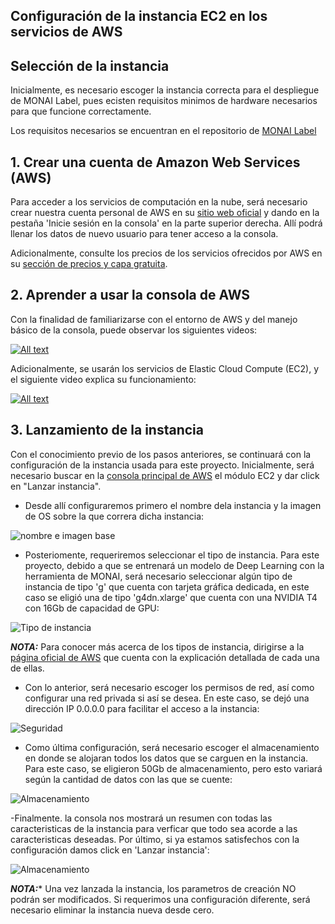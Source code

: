 ## Configuración de la instancia EC2 en los servicios de AWS
## Selección de la instancia
Inicialmente, es necesario escoger la instancia correcta para el despliegue de MONAI Label, pues ecisten requisitos minimos de hardware necesarios para que funcione correctamente.

Los requisitos necesarios se encuentran en el repositorio de [MONAI Label](https://github.com/Project-MONAI/MONAILabel) 

## 1. Crear una cuenta de Amazon Web Services (AWS)

Para acceder a los servicios de computación en la nube, será necesario crear nuestra cuenta personal de AWS en su [sitio web oficial](https://aws.amazon.com/es/) y dando en la pestaña 'Inicie sesión en la consola' en la parte superior derecha. Allí podrá llenar los datos de nuevo usuario para tener acceso a la consola.

Adicionalmente, consulte los precios de los servicios ofrecidos por AWS en su [sección de precios y capa gratuita](https://aws.amazon.com/es/free/?all-free-tier.sort-by=item.additionalFields.SortRank&all-free-tier.sort-order=asc&awsf.Free%20Tier%20Types=*all&awsf.Free%20Tier%20Categories=categories%23desktop-app-streaming).

## 2. Aprender a usar la consola de AWS

Con la finalidad de familiarizarse con el entorno de AWS y del manejo básico de la consola, puede observar los siguientes videos:

[![All text](https://img.youtube.com/vi/4TJN_YWHk6E/0.jpg)](https://www.youtube.com/watch?v=4TJN_YWHk6E)

Adicionalmente, se usarán los servicios de Elastic Cloud Compute (EC2), y el siguiente video explica su funcionamiento:

[![All text](https://img.youtube.com/vi/esafjvnPUZA/0.jpg)](https://www.youtube.com/watch?v=esafjvnPUZA)

## 3. Lanzamiento de la instancia

Con el conocimiento previo de los pasos anteriores, se continuará con la configuración de la instancia usada para este proyecto. Inicialmente, será necesario buscar en la [consola principal de AWS](https://us-east-1.console.aws.amazon.com/console/home?region=us-east-1) el módulo EC2 y dar click en "Lanzar instancia".

- Desde allí configuraremos primero el nombre dela instancia y la imagen de OS sobre la que correra dicha instancia:

![nombre e imagen base](https://github.com/doviedob/CardioAR3D/blob/main/Images/nombre%20y%20plantilla.png)

- Posteriomente, requeriremos seleccionar el tipo de instancia. Para este proyecto, debido a que se entrenará un modelo de Deep Learning con la herramienta de MONAI, será necesario seleccionar algún tipo de instancia de tipo 'g' que cuenta con tarjeta gráfica dedicada, en este caso se eligió una de tipo 'g4dn.xlarge' que cuenta con una NVIDIA T4 con 16Gb de capacidad de GPU:

![Tipo de instancia](https://github.com/doviedob/CardioAR3D/blob/main/Images/tipo%20de%20instancia.png)

***NOTA:*** Para conocer más acerca de los tipos de instancia, dirigirse a la [página oficial de AWS](https://aws.amazon.com/es/ec2/instance-explorer/?ec2-instances-cards.sort-by=item.additionalFields.category-order&ec2-instances-cards.sort-order=desc&awsf.ec2-instances-filter-category=*all&awsf.ec2-instances-filter-processors=*all&awsf.ec2-instances-filter-accelerators=*all&awsf.ec2-instances-filter-additional-capabilities=*all&awsf.ec2-instances-filter-workload-tags=*all) que cuenta con la explicación detallada de cada una de ellas.

- Con lo anterior, será necesario escoger los permisos de red, así como configurar una red privada si así se desea. En este caso, se dejó una dirección IP 0.0.0.0 para facilitar el acceso a la instancia:

![Seguridad](https://github.com/doviedob/CardioAR3D/blob/main/Images/seguridad.png)

- Como última configuración, será necesario escoger el almacenamiento en donde se alojaran todos los datos que se carguen en la instancia. Para este caso, se eligieron 50Gb de almacenamiento, pero esto variará según la cantidad de datos con las que se cuente:

![Almacenamiento](https://github.com/doviedob/CardioAR3D/blob/main/Images/almacenamiento.png)

-Finalmente. la consola nos mostrará un resumen con todas las caracteristicas de la instancia para verficar que todo sea acorde a las caracteristicas deseadas. Por último, si ya estamos satisfechos con la configuración damos click en 'Lanzar instancia':

![Almacenamiento](https://github.com/doviedob/CardioAR3D/blob/main/Images/resumen.png)

***NOTA:**** Una vez lanzada la instancia, los parametros de creación NO podrán ser modificados. Si requerimos una configuración diferente, será necesario eliminar la instancia nueva desde cero.
